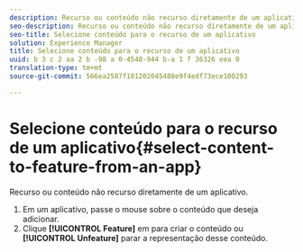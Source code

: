 ```yaml
---
description: Recurso ou conteúdo não recurso diretamente de um aplicativo.
seo-description: Recurso ou conteúdo não recurso diretamente de um aplicativo.
seo-title: Selecione conteúdo para o recurso de um aplicativo
solution: Experience Manager
title: Selecione conteúdo para o recurso de um aplicativo
uuid: b 3 c 2 aa 2 b -98 a 0-4548-944 b-a 1 f 36326 eea 0
translation-type: tm+mt
source-git-commit: 566ea2587f101202045488e9f4edf73ece100293

---
```



# Selecione conteúdo para o recurso de um aplicativo{#select-content-to-feature-from-an-app}

Recurso ou conteúdo não recurso diretamente de um aplicativo.

1. Em um aplicativo, passe o mouse sobre o conteúdo que deseja adicionar.
1. Clique **[!UICONTROL Feature]** em para criar o conteúdo ou **[!UICONTROL Unfeature]** parar a representação desse conteúdo.

